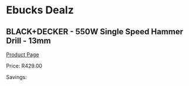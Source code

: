 
# Ebucks Dealz
## BLACK+DECKER - 550W Single Speed Hammer Drill - 13mm
[Product Page](https://www.ebucks.com/web/shop/productSelected.do?prodId=1153040397&catId=717324798)

Price: R429.00

Savings: 


	